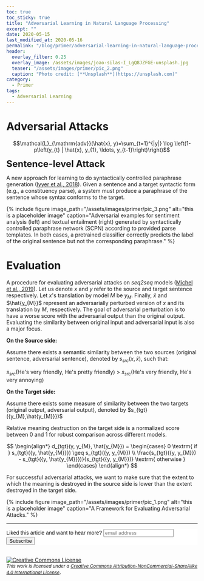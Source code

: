 ```yaml
---
toc: true
toc_sticky: true
title: "Adversarial Learning in Natural Language Processing"
excerpt: ""
date: 2020-05-15
last_modified_at: 2020-05-16
permalink: "/blog/primer/adversarial-learning-in-natural-language-processing/"
header:
  overlay_filter: 0.25
  overlay_image: /assets/images/joao-silas-I_LgQ8JZFGE-unsplash.jpg
  teaser: "/assets/images/primer/pic_2.png"
  caption: "Photo credit: [**Unsplash**](https://unsplash.com)"
category:
  - Primer
tags:
  - Adversarial Learning
---
```


# Adversarial Attacks

$$\mathcal{L}_{\mathrm{adv}}(\hat{x}, y)=\sum_{t=1}^{|y|} \log \left(1-p\left(y_{t} | \hat{x}, y_{1}, \ldots, y_{t-1}\right)\right)$$

<span style="font-size:24px;font-weight:bold">Sentence-level Attack</span>

A new approach for learning to do syntactically controlled paraphrase generation ([Iyyer et al., 2018](https://www.aclweb.org/anthology/N18-1170.pdf)).
Given a sentence and a target syntactic form (e.g., a constituency parse), a system must
produce a paraphrase of the sentence whose syntax conforms to the target.

{% include figure image_path="/assets/images/primer/pic_3.png"
 alt="this is a placeholder image"
 caption="Adversarial examples for sentiment analysis
(left) and textual entailment (right) generated by
syntactically controlled paraphrase network (SCPN) according to provided parse templates. In both cases, a
pretrained classifier correctly predicts the label of the
original sentence but not the corresponding paraphrase." %}
 
# Evaluation

A procedure for evaluating adversarial attacks on *seq2seq* models ([Michel et al., 2019](https://www.aclweb.org/anthology/N19-1314.pdf)).
Let us denote $x$ and $y$ refer to the source and target sentence respectively.
Let $x$'s translation by model $M$ be $y_M$. Finally, $\hat{x}$ and $\hat{y_{M}}$ represent an
adversarially perturbed version of $x$ and its translation by $M$, respectively. The goal of adversarial
perturbation is to have a worse score with the adversarial output than the original output. Evaluating the
similarity between original input and adversarial input is also a major focus.

**On the Source side:**

Assume there exists a semantic similarity between the two sources (original sentence, adversarial sentence), denoted
by $s_{src}({x,\hat{x}})$, such that:

$s_{src}$(<span style="font-size:14px">He's very friendly, He's pretty friendly</span>) > 
$s_{src}$(<span style="font-size:14px">He's very friendly, He's very annoying</span>)

**On the Target side:**

Assume there exists some measure of similarity between the two targets (original output, adversarial output), denoted
by $s_{tgt}({y_{M},\hat{y_{M}}})$

Relative meaning destruction on the target side is a normalized score between 0 and 1 for robust comparison across
different models.

$$
\begin{align*}
d_{tgt}(y, y_{M}, \hat{y_{M}}) = 
\begin{cases}
  0 \textrm{ if } s_{tgt}({y, \hat{y_{M}}}) \geq s_{tgt}({y, y_{M}}) \\
  \frac{s_{tgt}({y, y_{M}}) - s_{tgt}({y, \hat{y_{M}}})}{s_{tgt}({y, y_{M}})} \textrm{ otherwise }
\end{cases}
\end{align*}
$$

For successful adversarial attacks, we want to make sure that the extent to which the meaning is 
destroyed in the source side is lower than the extent destroyed in the target side.

{% include figure image_path="/assets/images/primer/pic_1.png"
 alt="this is a placeholder image"
 caption="A Framework for Evaluating Adversarial Attacks." %}
 
 ---
<!-- Begin Mailchimp Signup Form -->
<link href="//cdn-images.mailchimp.com/embedcode/horizontal-slim-10_7.css" rel="stylesheet" type="text/css">
<style type="text/css">
	#mc_embed_signup{background:#fff; clear:left; font:14px Helvetica,Arial,sans-serif; width:100%;}
	/* Add your own Mailchimp form style overrides in your site stylesheet or in this style block.
	   We recommend moving this block and the preceding CSS link to the HEAD of your HTML file. */
</style>
<div id="mc_embed_signup" class="archive__item">
<form action="https://github.us19.list-manage.com/subscribe/post?u=011e5e92fe856b3d318b414ad&amp;id=f8ae890e5c" method="post" id="mc-embedded-subscribe-form" name="mc-embedded-subscribe-form" class="validate" target="_blank" novalidate>
    <div id="mc_embed_signup_scroll">
	<label for="mce-EMAIL">Liked this article and want to hear more?</label>
	<input type="email" value="" name="EMAIL" class="email" id="mce-EMAIL" placeholder="email address" required>
    <!-- real people should not fill this in and expect good things - do not remove this or risk form bot signups-->
    <div style="position: absolute; left: -5000px;" aria-hidden="true"><input type="text" name="b_92fe86c389878585bc87837e8_50543deff9" tabindex="-1" value=""></div>
    <div class="clear"><input type="submit" value="Subscribe" name="subscribe" id="mc-embedded-subscribe" class="button"></div>
    </div>
</form>
</div>
<!--End mc_embed_signup-->
<br>
<a rel="license" href="http://creativecommons.org/licenses/by-nc-sa/4.0/"><img alt="Creative Commons License" style="border-width:0" src="https://i.creativecommons.org/l/by-nc-sa/4.0/88x31.png" /></a><br /><i style="font-size:12px">This work is licensed under a </i><a rel="license" href="http://creativecommons.org/licenses/by-nc-sa/4.0/"><i style="font-size:12px">Creative Commons Attribution-NonCommercial-ShareAlike 4.0 International License</i></a>.
